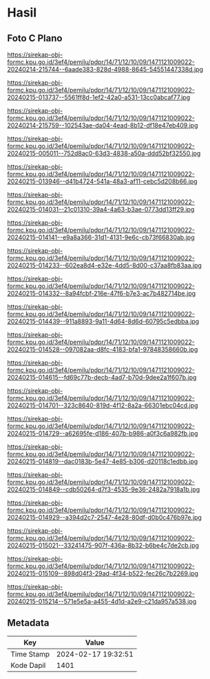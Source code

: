 # Hasil

## Foto C Plano

https://sirekap-obj-formc.kpu.go.id/3ef4/pemilu/pdpr/14/71/12/10/09/1471121009022-20240214-215744--6aade383-828d-4988-8645-54551447338d.jpg

https://sirekap-obj-formc.kpu.go.id/3ef4/pemilu/pdpr/14/71/12/10/09/1471121009022-20240215-013737--5561ff8d-1ef2-42a0-a531-13cc0abcaf77.jpg

https://sirekap-obj-formc.kpu.go.id/3ef4/pemilu/pdpr/14/71/12/10/09/1471121009022-20240214-215759--102543ae-da04-4ead-8b12-df18e47eb409.jpg

https://sirekap-obj-formc.kpu.go.id/3ef4/pemilu/pdpr/14/71/12/10/09/1471121009022-20240215-005011--752d8ac0-63d3-4838-a50a-ddd52bf32550.jpg

https://sirekap-obj-formc.kpu.go.id/3ef4/pemilu/pdpr/14/71/12/10/09/1471121009022-20240215-013946--d41b4724-541a-48a3-af11-cebc5d208b66.jpg

https://sirekap-obj-formc.kpu.go.id/3ef4/pemilu/pdpr/14/71/12/10/09/1471121009022-20240215-014031--21c01310-39a4-4a63-b3ae-0773dd13ff29.jpg

https://sirekap-obj-formc.kpu.go.id/3ef4/pemilu/pdpr/14/71/12/10/09/1471121009022-20240215-014141--e9a8a366-31d1-4131-9e6c-cb73f66830ab.jpg

https://sirekap-obj-formc.kpu.go.id/3ef4/pemilu/pdpr/14/71/12/10/09/1471121009022-20240215-014233--602ea8d4-e32e-4dd5-8d00-c37aa8fb83aa.jpg

https://sirekap-obj-formc.kpu.go.id/3ef4/pemilu/pdpr/14/71/12/10/09/1471121009022-20240215-014332--8a94fcbf-216e-47f6-b7e3-ac7b482714be.jpg

https://sirekap-obj-formc.kpu.go.id/3ef4/pemilu/pdpr/14/71/12/10/09/1471121009022-20240215-014439--911a8893-9a11-4d64-8d6d-60795c5edbba.jpg

https://sirekap-obj-formc.kpu.go.id/3ef4/pemilu/pdpr/14/71/12/10/09/1471121009022-20240215-014528--097082aa-d8fc-4183-bfa1-97848358660b.jpg

https://sirekap-obj-formc.kpu.go.id/3ef4/pemilu/pdpr/14/71/12/10/09/1471121009022-20240215-014615--fd69c77b-decb-4ad7-b70d-9dee2a1f607b.jpg

https://sirekap-obj-formc.kpu.go.id/3ef4/pemilu/pdpr/14/71/12/10/09/1471121009022-20240215-014701--323c8640-819d-4f12-8a2a-66301ebc04cd.jpg

https://sirekap-obj-formc.kpu.go.id/3ef4/pemilu/pdpr/14/71/12/10/09/1471121009022-20240215-014729--a62695fe-d186-407b-b986-a0f3c6a982fb.jpg

https://sirekap-obj-formc.kpu.go.id/3ef4/pemilu/pdpr/14/71/12/10/09/1471121009022-20240215-014819--dac0183b-5e47-4e85-b306-d20118c1edbb.jpg

https://sirekap-obj-formc.kpu.go.id/3ef4/pemilu/pdpr/14/71/12/10/09/1471121009022-20240215-014849--cdb50264-d7f3-4535-9e36-2482a7918a1b.jpg

https://sirekap-obj-formc.kpu.go.id/3ef4/pemilu/pdpr/14/71/12/10/09/1471121009022-20240215-014929--a394d2c7-2547-4e28-80df-d0b0c476b97e.jpg

https://sirekap-obj-formc.kpu.go.id/3ef4/pemilu/pdpr/14/71/12/10/09/1471121009022-20240215-015021--33241475-907f-436a-8b32-b6be4c7de2cb.jpg

https://sirekap-obj-formc.kpu.go.id/3ef4/pemilu/pdpr/14/71/12/10/09/1471121009022-20240215-015109--898d04f3-29ad-4f34-b522-fec26c7b2269.jpg

https://sirekap-obj-formc.kpu.go.id/3ef4/pemilu/pdpr/14/71/12/10/09/1471121009022-20240215-015214--571e5e5a-a455-4d1d-a2e9-c21da957a538.jpg


## Metadata

| Key        | Value               |
| ---------- | ------------------- |
| Time Stamp | 2024-02-17 19:32:51 |
| Kode Dapil | 1401                |



